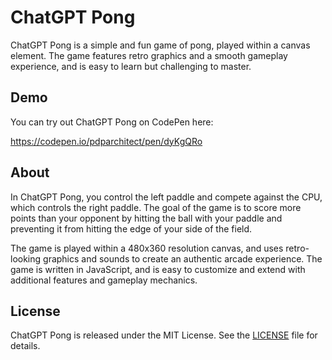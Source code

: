# ChatGPT Pong

ChatGPT Pong is a simple and fun game of pong, played within a canvas element. The game features retro graphics and a smooth gameplay experience, and is easy to learn but challenging to master.

## Demo

You can try out ChatGPT Pong on CodePen here:

https://codepen.io/pdparchitect/pen/dyKgQRo

## About

In ChatGPT Pong, you control the left paddle and compete against the CPU, which controls the right paddle. The goal of the game is to score more points than your opponent by hitting the ball with your paddle and preventing it from hitting the edge of your side of the field.

The game is played within a 480x360 resolution canvas, and uses retro-looking graphics and sounds to create an authentic arcade experience. The game is written in JavaScript, and is easy to customize and extend with additional features and gameplay mechanics.

## License

ChatGPT Pong is released under the MIT License. See the [LICENSE](LICENSE) file for details.
